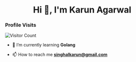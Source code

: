 <h1 align="center">Hi 👋, I'm Karun Agarwal</h1>
<h3>Profile Visits</h3>

![Visitor Count](https://profile-counter.glitch.me/singhalkarun/count.svg)

- 🌱 I’m currently learning **Golang**

- 📫 How to reach me **singhalkarun@gmail.com**
